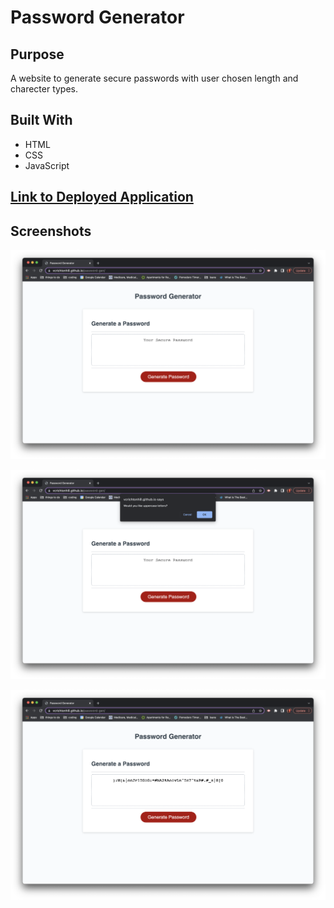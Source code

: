 # Password Generator

## Purpose
A website to generate secure passwords with user chosen length and charecter types.

## Built With
* HTML
* CSS
* JavaScript

## [Link to Deployed Application](https://vcrichtonhill.github.io/password-gen/)

## Screenshots

![Screenshot1](./assets/Screen%20Shot%202022-03-26%20at%201.59.31%20PM.png "Password Generator Screenshot 1")

![Screenshot2](./assets/Screen%20Shot%202022-03-26%20at%201.59.54%20PM.png "Password Generator Screenshot 2")

![Screenshot3](./assets/Screen%20Shot%202022-03-26%20at%201.59.58%20PM.png "Password Generator Screenshot 3" )

